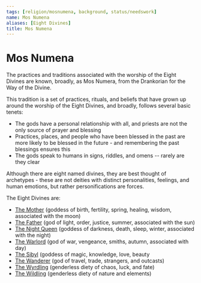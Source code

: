 ```yaml
---
tags: [religion/mosnumena, background, status/needswork]
name: Mos Numena
aliases: [Eight Divines]
title: Mos Numena
---
```

# Mos Numena

The practices and traditions associated with the worship of the Eight Divines are known, broadly, as Mos Numera, from the Drankorian for the Way of the Divine.

This tradition is a set of practices, rituals, and beliefs that have grown up around the worship of the Eight Divines, and broadly, follows several basic tenets:

* The gods have a personal relationship with all, and priests are not the only source of prayer and blessing
* Practices, places, and people who have been blessed in the past are more likely to be blessed in the future - and remembering the past blessings ensures this
* The gods speak to humans in signs, riddles, and omens -- rarely are they clear

Although there are eight named divines, they are best thought of archetypes - these are not deities with distinct personalities, feelings, and human emotions, but rather personifications are forces.

The Eight Divines are:

* [The Mother](<../../gods/incorporeal-gods/mos-numena/the-mother.md>) (goddess of birth, fertility, spring, healing, wisdom, associated with the moon)
* [The Father](<../../gods/incorporeal-gods/mos-numena/the-father.md>) (god of light, order, justice, summer, associated with the sun)
* [The Night Queen](<../../gods/incorporeal-gods/mos-numena/the-night-queen.md>) (goddess of darkness, death, sleep, winter, associated with the night)
* [The Warlord](<../../gods/incorporeal-gods/mos-numena/the-warlord.md>) (god of war, vengeance, smiths, autumn, associated with day)
* [The Sibyl](<../../gods/incorporeal-gods/mos-numena/the-sibyl.md>) (goddess of magic, knowledge, love, beauty 
* [The Wanderer](<../../gods/incorporeal-gods/mos-numena/the-wanderer.md>) (god of travel, trade, strangers, and outcasts)
* [The Wyrdling](<../../gods/incorporeal-gods/mos-numena/the-wyrdling.md>) (genderless diety of chaos, luck, and fate)
* [The Wildling](<../../gods/incorporeal-gods/mos-numena/the-wildling.md>) (genderless diety of nature and elements)



